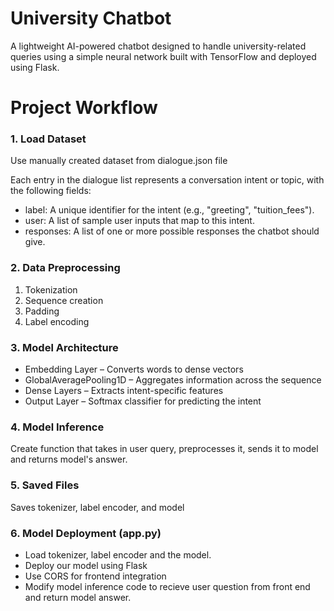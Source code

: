 # University Chatbot
A lightweight AI-powered chatbot designed to handle university-related queries using a simple neural network built with TensorFlow and deployed using Flask.

# Project Workflow
### 1. Load Dataset
Use manually created dataset from dialogue.json file

Each entry in the dialogue list represents a conversation intent or topic, with the following fields:
- label: A unique identifier for the intent (e.g., "greeting", "tuition_fees").
- user: A list of sample user inputs that map to this intent.
- responses: A list of one or more possible responses the chatbot should give.

### 2. Data Preprocessing
1. Tokenization
2. Sequence creation
3. Padding
4. Label encoding

### 3. Model Architecture
- Embedding Layer – Converts words to dense vectors
- GlobalAveragePooling1D – Aggregates information across the sequence
- Dense Layers – Extracts intent-specific features
- Output Layer – Softmax classifier for predicting the intent

### 4. Model Inference
Create function that takes in user query, preprocesses it, sends it to model and returns model's answer.

### 5. Saved Files
Saves tokenizer, label encoder, and model

### 6. Model Deployment (app.py)
- Load tokenizer, label encoder and the model.
- Deploy our model using Flask
- Use CORS for frontend integration
- Modify model inference code to recieve user question from front end and return model answer.
